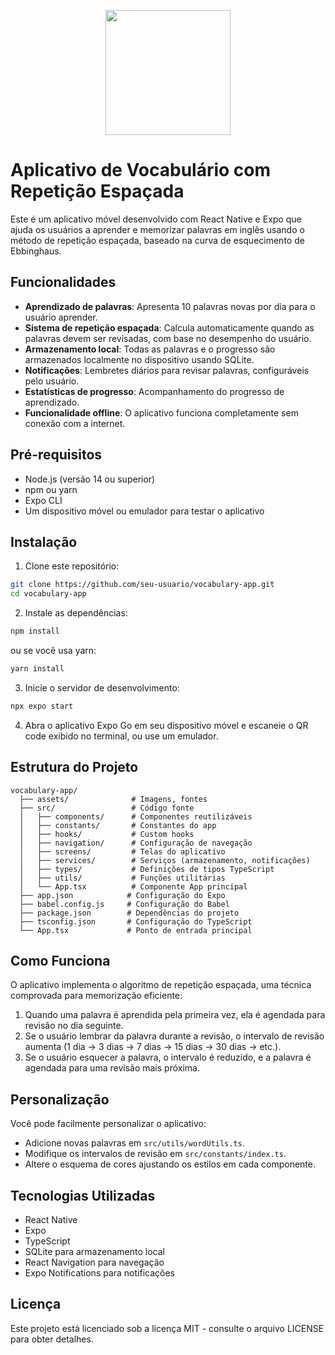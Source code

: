 <p align="center">
  <img src="https://github.com/user-attachments/assets/2983652f-c30d-40e4-ad2b-657475bf00a3" width="200" height="200"/>
</p>

# Aplicativo de Vocabulário com Repetição Espaçada

Este é um aplicativo móvel desenvolvido com React Native e Expo que ajuda os usuários a aprender e memorizar palavras em inglês usando o método de repetição espaçada, baseado na curva de esquecimento de Ebbinghaus.

## Funcionalidades

- **Aprendizado de palavras**: Apresenta 10 palavras novas por dia para o usuário aprender.
- **Sistema de repetição espaçada**: Calcula automaticamente quando as palavras devem ser revisadas, com base no desempenho do usuário.
- **Armazenamento local**: Todas as palavras e o progresso são armazenados localmente no dispositivo usando SQLite.
- **Notificações**: Lembretes diários para revisar palavras, configuráveis pelo usuário.
- **Estatísticas de progresso**: Acompanhamento do progresso de aprendizado.
- **Funcionalidade offline**: O aplicativo funciona completamente sem conexão com a internet.

## Pré-requisitos

- Node.js (versão 14 ou superior)
- npm ou yarn
- Expo CLI
- Um dispositivo móvel ou emulador para testar o aplicativo

## Instalação

1. Clone este repositório:
```bash
git clone https://github.com/seu-usuario/vocabulary-app.git
cd vocabulary-app
```

2. Instale as dependências:
```bash
npm install
```

ou se você usa yarn:
```bash
yarn install
```

3. Inicie o servidor de desenvolvimento:
```bash
npx expo start
```

4. Abra o aplicativo Expo Go em seu dispositivo móvel e escaneie o QR code exibido no terminal, ou use um emulador.

## Estrutura do Projeto

```
vocabulary-app/
  ├── assets/              # Imagens, fontes
  ├── src/                 # Código fonte
  │   ├── components/      # Componentes reutilizáveis
  │   ├── constants/       # Constantes do app
  │   ├── hooks/           # Custom hooks
  │   ├── navigation/      # Configuração de navegação
  │   ├── screens/         # Telas do aplicativo
  │   ├── services/        # Serviços (armazenamento, notificações)
  │   ├── types/           # Definições de tipos TypeScript
  │   ├── utils/           # Funções utilitárias
  │   └── App.tsx          # Componente App principal
  ├── app.json            # Configuração do Expo
  ├── babel.config.js     # Configuração do Babel
  ├── package.json        # Dependências do projeto
  ├── tsconfig.json       # Configuração do TypeScript
  └── App.tsx             # Ponto de entrada principal
```

## Como Funciona

O aplicativo implementa o algoritmo de repetição espaçada, uma técnica comprovada para memorização eficiente:

1. Quando uma palavra é aprendida pela primeira vez, ela é agendada para revisão no dia seguinte.
2. Se o usuário lembrar da palavra durante a revisão, o intervalo de revisão aumenta (1 dia → 3 dias → 7 dias → 15 dias → 30 dias → etc.).
3. Se o usuário esquecer a palavra, o intervalo é reduzido, e a palavra é agendada para uma revisão mais próxima.

## Personalização

Você pode facilmente personalizar o aplicativo:

- Adicione novas palavras em `src/utils/wordUtils.ts`.
- Modifique os intervalos de revisão em `src/constants/index.ts`.
- Altere o esquema de cores ajustando os estilos em cada componente.

## Tecnologias Utilizadas

- React Native
- Expo
- TypeScript
- SQLite para armazenamento local
- React Navigation para navegação
- Expo Notifications para notificações

## Licença

Este projeto está licenciado sob a licença MIT - consulte o arquivo LICENSE para obter detalhes.
